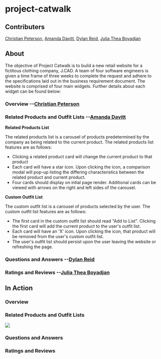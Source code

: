 # project-catwalk
## Contributers
[Christian Peterson](https://github.com/ChrisRPeterson), [Amanda Davitt](https://github.com/acdavitt), [Dylan Reid](https://github.com/dylanreid7), [Julia Thea Boyadjan](https://github.com/julia-thea)

## About
The objective of Project Catwalk is to build a new retail website for a fictitous clothing company, J.CAD.  A team of four software engineers is given a time frame of three weeks to complete the request and adhere to the specifications laid out in the business requirement document.  The website is comprised of four main widgets.  Further details about each widget can be found below:



### Overview --[Christian Peterson](https://github.com/ChrisRPeterson)

### Related Products and Outfit Lists --[Amanda Davitt](https://github.com/acdavitt)
**Related Products List**

The related products list is a carousel of products predetermined by the company as being related to the current product.  The related products list features are as follows:
  * Clicking a related product card will change the current product to that product
  * Each card will have a star icon.  Upon clicking the icon, a comparison modal will pop-up listing the differing characteristics between the related product and current product.
  * Four cards should display on intial page render.  Additional cards can be viewed with arrows on the right and left sides of the carousel.

**Custom Outfit List**

The custom outfit list is a carousel of products selected by the user.  The custom outfit list features are as follows:
  * The first card in the custom outfit list should read "Add to List". Clicking the first card will add the current product to the user's outfit list.
  * Each card will have an 'X' icon.  Upon clicking the icon, that product will be removed from the user's custom outfit list.
  * The user's outfit list should persist upon the user leaving the website or refreshing the page.


### Questions and Answers --[Dylan Reid](https://github.com/dylanreid7)

### Ratings and Reviews --[Julia Thea Boyadjan](https://github.com/julia-thea)

## In Action

### Overview

### Related Products and Outfit Lists

![](http://www.giphy.com/gifs/nKCnmYJrDrUJUtl6f2)


### Questions and Answers

### Ratings and Reviews